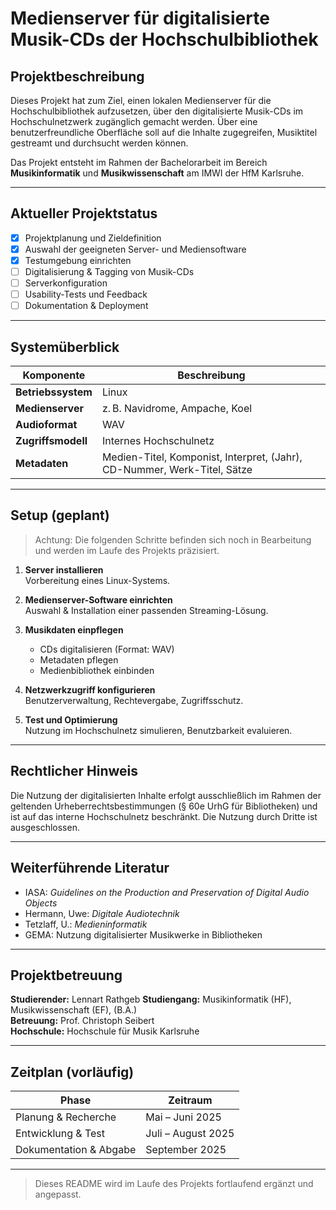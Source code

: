 # Medienserver für digitalisierte Musik-CDs der Hochschulbibliothek

## Projektbeschreibung

Dieses Projekt hat zum Ziel, einen lokalen Medienserver für die Hochschulbibliothek aufzusetzen, über den digitalisierte Musik-CDs im Hochschulnetzwerk zugänglich gemacht werden. Über eine benutzerfreundliche Oberfläche soll auf die Inhalte zugegreifen, Musiktitel gestreamt und durchsucht werden können. 

Das Projekt entsteht im Rahmen der Bachelorarbeit im Bereich **Musikinformatik** und **Musikwissenschaft** am IMWI der HfM Karlsruhe.

---

## Aktueller Projektstatus

- [x] Projektplanung und Zieldefinition
- [x] Auswahl der geeigneten Server- und Mediensoftware
- [x] Testumgebung einrichten
- [ ] Digitalisierung & Tagging von Musik-CDs
- [ ] Serverkonfiguration
- [ ] Usability-Tests und Feedback
- [ ] Dokumentation & Deployment

---

## Systemüberblick

| Komponente        | Beschreibung                          |
|------------------|---------------------------------------|
| **Betriebssystem** | Linux          |
| **Medienserver**   | z. B. Navidrome, Ampache, Koel |
| **Audioformat**  | WAV |
| **Zugriffsmodell**| Internes Hochschulnetz     |
| **Metadaten**     | Medien-Titel, Komponist, Interpret, (Jahr), CD-Nummer, Werk-Titel, Sätze         |

---

## Setup (geplant)

> Achtung: Die folgenden Schritte befinden sich noch in Bearbeitung und werden im Laufe des Projekts präzisiert.

1. **Server installieren**  
   Vorbereitung eines Linux-Systems.

2. **Medienserver-Software einrichten**  
   Auswahl & Installation einer passenden Streaming-Lösung.

3. **Musikdaten einpflegen**  
   - CDs digitalisieren (Format: WAV)
   - Metadaten pflegen
   - Medienbibliothek einbinden

4. **Netzwerkzugriff konfigurieren**  
   Benutzerverwaltung, Rechtevergabe, Zugriffsschutz.

5. **Test und Optimierung**  
   Nutzung im Hochschulnetz simulieren, Benutzbarkeit evaluieren.

---

## Rechtlicher Hinweis

Die Nutzung der digitalisierten Inhalte erfolgt ausschließlich im Rahmen der geltenden Urheberrechtsbestimmungen (§ 60e UrhG für Bibliotheken) und ist auf das interne Hochschulnetz beschränkt. Die Nutzung durch Dritte ist ausgeschlossen.

---

## Weiterführende Literatur

- IASA: *Guidelines on the Production and Preservation of Digital Audio Objects*
- Hermann, Uwe: *Digitale Audiotechnik*
- Tetzlaff, U.: *Medieninformatik*
- GEMA: Nutzung digitalisierter Musikwerke in Bibliotheken

---

## Projektbetreuung

**Studierender:** Lennart Rathgeb 
**Studiengang:** Musikinformatik (HF), Musikwissenschaft (EF), (B.A.)  
**Betreuung:** Prof. Christoph Seibert  
**Hochschule:** Hochschule für Musik Karlsruhe

---

## Zeitplan (vorläufig)

| Phase                  | Zeitraum         |
|------------------------|------------------|
| Planung & Recherche    | Mai – Juni 2025  |
| Entwicklung & Test     | Juli – August 2025 |
| Dokumentation & Abgabe | September 2025   |

---

> Dieses README wird im Laufe des Projekts fortlaufend ergänzt und angepasst.
